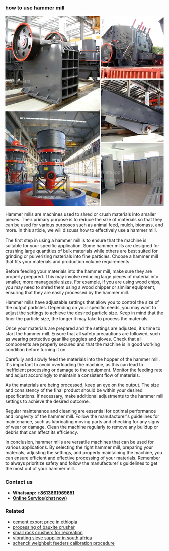 <h3>how to use hammer mill</h3><img src='1702260421.jpg' alt=''><p>Hammer mills are machines used to shred or crush materials into smaller pieces. Their primary purpose is to reduce the size of materials so that they can be used for various purposes such as animal feed, mulch, biomass, and more. In this article, we will discuss how to effectively use a hammer mill.</p><p>The first step in using a hammer mill is to ensure that the machine is suitable for your specific application. Some hammer mills are designed for crushing large quantities of bulk materials while others are best suited for grinding or pulverizing materials into fine particles. Choose a hammer mill that fits your materials and production volume requirements.</p><p>Before feeding your materials into the hammer mill, make sure they are properly prepared. This may involve reducing large pieces of material into smaller, more manageable sizes. For example, if you are using wood chips, you may need to shred them using a wood chipper or similar equipment, ensuring that they are easily processed by the hammer mill.</p><p>Hammer mills have adjustable settings that allow you to control the size of the output particles. Depending on your specific needs, you may want to adjust the settings to achieve the desired particle size. Keep in mind that the finer the particle size, the longer it may take to process the materials.</p><p>Once your materials are prepared and the settings are adjusted, it's time to start the hammer mill. Ensure that all safety precautions are followed, such as wearing protective gear like goggles and gloves. Check that all components are properly secured and that the machine is in good working condition before turning it on.</p><p>Carefully and slowly feed the materials into the hopper of the hammer mill. It's important to avoid overloading the machine, as this can lead to inefficient processing or damage to the equipment. Monitor the feeding rate and adjust accordingly to maintain a consistent flow of materials.</p><p>As the materials are being processed, keep an eye on the output. The size and consistency of the final product should be within your desired specifications. If necessary, make additional adjustments to the hammer mill settings to achieve the desired outcome.</p><p>Regular maintenance and cleaning are essential for optimal performance and longevity of the hammer mill. Follow the manufacturer's guidelines for maintenance, such as lubricating moving parts and checking for any signs of wear or damage. Clean the machine regularly to remove any buildup or debris that can affect its efficiency.</p><p>In conclusion, hammer mills are versatile machines that can be used for various applications. By selecting the right hammer mill, preparing your materials, adjusting the settings, and properly maintaining the machine, you can ensure efficient and effective processing of your materials. Remember to always prioritize safety and follow the manufacturer's guidelines to get the most out of your hammer mill.</p><h3>Contact us</h3><ul><li><strong>Whatsapp:&nbsp;<a href="https://wa.me/8613661969651">+8613661969651</a></strong></li><li><a href="https://swt.shibang-china.com/?git&amp;zhl&amp;how to use hammer mill"><strong>Online Service(chat now)</strong></a></li></ul><h3>Related</h3><ul><li><a href='cement export price in ethiopia.md'>cement export price in ethiopia</a></li><li><a href='processing of bauxite crusher.md'>processing of bauxite crusher</a></li><li><a href='small rock crushers for recreation.md'>small rock crushers for recreation</a></li><li><a href='vibrating sieve supplier in south africa.md'>vibrating sieve supplier in south africa</a></li><li><a href='schenck weighbelt feeders calibration procedure.md'>schenck weighbelt feeders calibration procedure</a></li></ul>